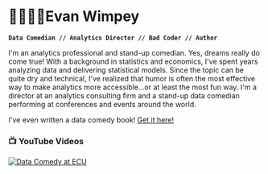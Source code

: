 # 👨‍💻🎤😆Evan Wimpey

**`Data Comedian // Analytics Director // Bad Coder // Author`**

I'm an analytics professional and stand-up comedian. Yes, dreams really do come true! With a background in statistics and economics, I've spent years analyzing data and delivering statistical models. Since the topic can be quite dry and technical, I've realized that humor is often the most effective way to make analytics more accessible...or at least the most fun way. I'm a director at an analytics consulting firm and a stand-up data comedian performing at conferences and events around the world. 

I've even written a data comedy book! [Get it here!](https://www.amazon.com/Predictable-Jokes-Data-Driven-Analytics-Learning/dp/B0C6NZFRDP)



### 📺 YouTube Videos

[![Data Comedy at ECU](https://img.youtube.com/vi/_TKKlfd4vs8/0.jpg)](https://www.youtube.com/watch?v=_TKKlfd4vs8 "Data Comedy at ECU")


<!--
**ewimpey/ewimpey** is a ✨ _special_ ✨ repository because its `README.md` (this file) appears on your GitHub profile.

Here are some ideas to get you started:

- 🔭 I’m currently working on ...
- 🌱 I’m currently learning ...
- 👯 I’m looking to collaborate on ...
- 🤔 I’m looking for help with ...
- 💬 Ask me about ...
- 📫 How to reach me: ...
- 😄 Pronouns: ...
- ⚡ Fun fact: ...
-->
